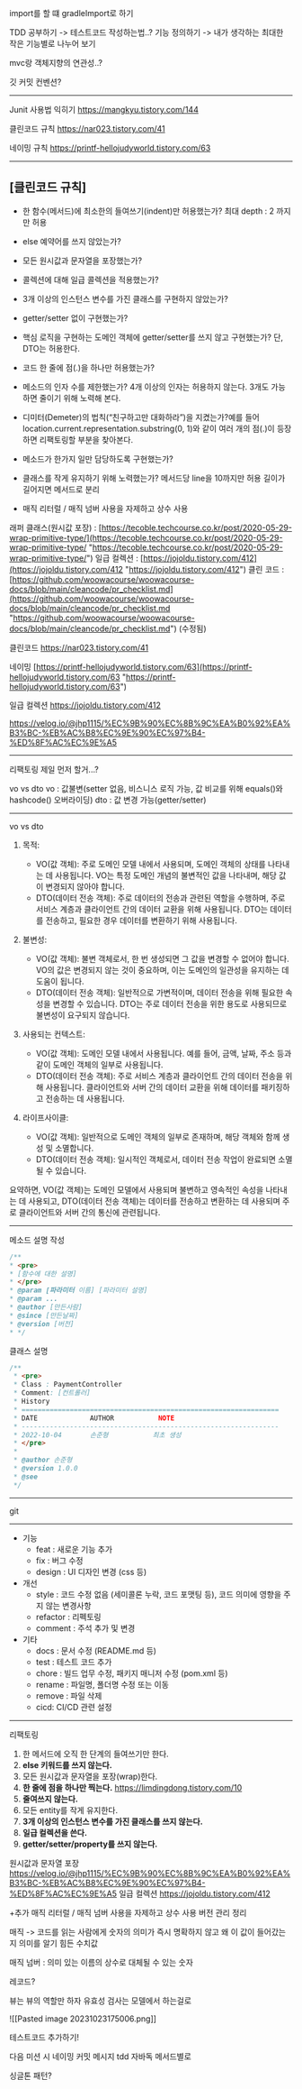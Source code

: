 import를 할 떄 gradleImport로 하기

TDD 공부하기 -> 테스트코드 작성하는법..?
기능 정의하기 -> 내가 생각하는 최대한 작은 기능별로 나누어 보기

mvc랑 객체지향의 연관성..?

깃 커밋 컨벤션?


---

Junit 사용법 익히기
https://mangkyu.tistory.com/144

클린코드 규칙
https://nar023.tistory.com/41

네이밍 규칙
https://printf-hellojudyworld.tistory.com/63

---

## [클린코드 규칙]

- 한 함수(메서드)에 최소한의 들여쓰기(indent)만 허용했는가? 최대 depth : 2 까지만 허용

- else 예약어를 쓰지 않았는가?

- 모든 원시값과 문자열을 포장했는가?

- 콜렉션에 대해 일급 콜렉션을 적용했는가?

- 3개 이상의 인스턴스 변수를 가진 클래스를 구현하지 않았는가?

- getter/setter 없이 구현했는가?

- 핵심 로직을 구현하는 도메인 객체에 getter/setter를 쓰지 않고 구현했는가? 단, DTO는 허용한다.

- 코드 한 줄에 점(.)을 하나만 허용했는가?

- 메소드의 인자 수를 제한했는가? 4개 이상의 인자는 허용하지 않는다. 3개도 가능하면 줄이기 위해 노력해 본다.

- 디미터(Demeter)의 법칙(“친구하고만 대화하라”)을 지켰는가?예를 들어 location.current.representation.substring(0, 1)와 같이 여러 개의 점(.)이 등장하면 리팩토링할 부분을 찾아본다.

- 메소드가 한가지 일만 담당하도록 구현했는가?

- 클래스를 작게 유지하기 위해 노력했는가? 메서드당 line을 10까지만 허용 길이가 길어지면 메서드로 분리

- 매직 리터럴 / 매직 넘버 사용을 자제하고 상수 사용

래퍼 클래스(원시값 포장) : [https://tecoble.techcourse.co.kr/post/2020-05-29-wrap-primitive-type/](https://tecoble.techcourse.co.kr/post/2020-05-29-wrap-primitive-type/ "https://tecoble.techcourse.co.kr/post/2020-05-29-wrap-primitive-type/") 일급 컬렉션 : [https://jojoldu.tistory.com/412](https://jojoldu.tistory.com/412 "https://jojoldu.tistory.com/412") 클린 코드 : [https://github.com/woowacourse/woowacourse-docs/blob/main/cleancode/pr_checklist.md](https://github.com/woowacourse/woowacourse-docs/blob/main/cleancode/pr_checklist.md "https://github.com/woowacourse/woowacourse-docs/blob/main/cleancode/pr_checklist.md") (수정됨)


클린코드
https://nar023.tistory.com/41 

네이밍
[https://printf-hellojudyworld.tistory.com/63](https://printf-hellojudyworld.tistory.com/63 "https://printf-hellojudyworld.tistory.com/63")



일급 컬렉션
https://jojoldu.tistory.com/412

https://velog.io/@jhp1115/%EC%9B%90%EC%8B%9C%EA%B0%92%EA%B3%BC-%EB%AC%B8%EC%9E%90%EC%97%B4-%ED%8F%AC%EC%9E%A5


---

리팩토링
제일 먼저 할거...?

vo vs dto
vo : 값불변(setter 없음, 비스니스 로직 가능, 값 비교를 위해 equals()와 hashcode() 오버라이딩)
dto : 값 변경 가능(getter/setter)

---

vo vs dto
1. 목적:
    
    - VO(값 객체): 주로 도메인 모델 내에서 사용되며, 도메인 객체의 상태를 나타내는 데 사용됩니다. VO는 특정 도메인 개념의 불변적인 값을 나타내며, 해당 값이 변경되지 않아야 합니다.
    - DTO(데이터 전송 객체): 주로 데이터의 전송과 관련된 역할을 수행하며, 주로 서비스 계층과 클라이언트 간의 데이터 교환을 위해 사용됩니다. DTO는 데이터를 전송하고, 필요한 경우 데이터를 변환하기 위해 사용됩니다.
2. 불변성:
    
    - VO(값 객체): 불변 객체로서, 한 번 생성되면 그 값을 변경할 수 없어야 합니다. VO의 값은 변경되지 않는 것이 중요하며, 이는 도메인의 일관성을 유지하는 데 도움이 됩니다.
    - DTO(데이터 전송 객체): 일반적으로 가변적이며, 데이터 전송을 위해 필요한 속성을 변경할 수 있습니다. DTO는 주로 데이터 전송을 위한 용도로 사용되므로 불변성이 요구되지 않습니다.
3. 사용되는 컨텍스트:
    
    - VO(값 객체): 도메인 모델 내에서 사용됩니다. 예를 들어, 금액, 날짜, 주소 등과 같이 도메인 객체의 일부로 사용됩니다.
    - DTO(데이터 전송 객체): 주로 서비스 계층과 클라이언트 간의 데이터 전송을 위해 사용됩니다. 클라이언트와 서버 간의 데이터 교환을 위해 데이터를 패키징하고 전송하는 데 사용됩니다.
4. 라이프사이클:
    
    - VO(값 객체): 일반적으로 도메인 객체의 일부로 존재하며, 해당 객체와 함께 생성 및 소멸합니다.
    - DTO(데이터 전송 객체): 일시적인 객체로서, 데이터 전송 작업이 완료되면 소멸될 수 있습니다.

요약하면, VO(값 객체)는 도메인 모델에서 사용되며 불변하고 영속적인 속성을 나타내는 데 사용되고, DTO(데이터 전송 객체)는 데이터를 전송하고 변환하는 데 사용되며 주로 클라이언트와 서버 간의 통신에 관련됩니다.


---

메소드 설명 작성
```java
/**
* <pre>
* [함수에 대한 설명]
* </pre>
* @param [파라미터 이름] [파라미터 설명]
* @param ...
* @author [만든사람]
* @since [만든날짜]
* @version [버전]
* */
```

클래스 설명

```java
/**
 * <pre>
 * Class : PaymentController
 * Comment: [컨트롤러]
 * History
 * ================================================================
 * DATE             AUTHOR           NOTE
 * ----------------------------------------------------------------
 * 2022-10-04       손준형           최초 생성
 * </pre>
 *
 * @author 손준형
 * @version 1.0.0
 * @see
 */
```

---

git

---

- 기능 
    - feat : 새로운 기능 추가
    - fix : 버그 수정
    - design : UI 디자인 변경 (css 등)
- 개선
    - style : 코드 수정 없음 (세미콜론 누락, 코드 포맷팅 등), 코드 의미에 영향을 주지 않는 변경사항
    - refactor : 리펙토링
    - comment : 주석 추가 및 변경
- 기타
    - docs : 문서 수정 (README.md 등)
    - test : 테스트 코드 추가
    - chore : 빌드 업무 수정, 패키지 매니저 수정 (pom.xml 등)
    - rename : 파일명, 폴더명 수정 또는 이동
    - remove : 파일 삭제
    - cicd: CI/CD 관련 설정


---

리팩토링

1. 한 메서드에 오직 한 단계의 들여쓰기만 한다.
2. **else 키워드를 쓰지 않는다.**
3. 모든 원시값과 문자열을 포장(wrap)한다.
4. **한 줄에 점을 하나만 찍는다.**
https://limdingdong.tistory.com/10
6. **줄여쓰지 않는다.**
7. 모든 entity를 작게 유지한다.
8. **3개 이상의 인스턴스 변수를 가진 클래스를 쓰지 않는다.**
9. **일급 컬렉션을 쓴다.**
10. **getter/setter/property를 쓰지 않는다.**

원시값과 문자열 포장
https://velog.io/@jhp1115/%EC%9B%90%EC%8B%9C%EA%B0%92%EA%B3%BC-%EB%AC%B8%EC%9E%90%EC%97%B4-%ED%8F%AC%EC%9E%A5
일급 컬렉션
https://jojoldu.tistory.com/412


+추가
매직 리터럴 / 매직 넘버 사용을 자제하고 상수 사용
버전 관리 정리

매직 -> 코드를 읽는 사람에게 숫자의 의미가 즉시 명확하지 않고 왜 이 값이 들어갔는지 의미를 알기 힘든 수치값

매직 넘버 : 의미 있는 이름의 상수로 대체될 수 있는 숫자


레코드?

뷰는 뷰의 역할만 하자
유효성 검사는 모델에서 하는걸로

![[Pasted image 20231023175006.png]]


테스트코드 추가하기!

다음 미션 시
네이밍
커밋 메시지
tdd
자바독 메서드별로

싱글톤 패턴?